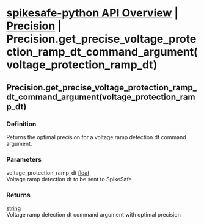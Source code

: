 # [spikesafe-python API Overview](/spikesafe_python_lib_docs/README.md) | [Precision](/spikesafe_python_lib_docs/Precision/README.md) | Precision.get_precise_voltage_protection_ramp_dt_command_argument(voltage_protection_ramp_dt)

## Precision.get_precise_voltage_protection_ramp_dt_command_argument(voltage_protection_ramp_dt)

### Definition
Returns the optimal precision for a voltage ramp detection dt command argument.

### Parameters
voltage_protection_ramp_dt [float](https://docs.python.org/3/library/functions.html#float)  
Voltage ramp detection dt to be sent to SpikeSafe

### Returns
[string](https://docs.python.org/3/library/string.html)  
Voltage ramp detection dt command argument with optimal precision